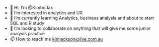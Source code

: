 - 👋 Hi, I’m @KimboJax
- 👀 I’m interested in analytics and UX
- 🌱 I’m currently learning Analytics, business analysis and about to start SQL and R study
- 💞️ I’m looking to collaborate on anything that will give me some junior analysis practice 
- 📫 How to reach me kimjackson@live.com.au 

<!---
KimboJax/KimboJax is a ✨ special ✨ repository because its `README.md` (this file) appears on your GitHub profile.
You can click the Preview link to take a look at your changes.
--->
